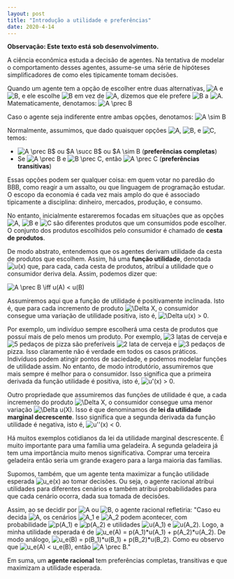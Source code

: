 ```yaml
--- 
layout: post
title: "Introdução a utilidade e preferências"
date: 2020-4-14
---
```


**Observação: Este texto está sob desenvolvimento.**

A ciência econômica estuda a decisão de agentes. Na tentativa de modelar o comportamento desses agentes, assume-se uma série de hipóteses simplificadores de como eles tipicamente tomam decisões.

Quando um agente tem a opção de escolher entre duas alternativas, <img src="https://tex.s2cms.ru/svg/A" alt="A" /> e <img src="https://tex.s2cms.ru/svg/B" alt="B" />, e ele escolhe <img src="https://tex.s2cms.ru/svg/B" alt="B" /> em vez de <img src="https://tex.s2cms.ru/svg/A" alt="A" />, dizemos que ele prefere <img src="https://tex.s2cms.ru/svg/B" alt="B" /> a <img src="https://tex.s2cms.ru/svg/A" alt="A" />. Matematicamente, denotamos: 
<img src="https://tex.s2cms.ru/svg/%20A%20%5Cprec%20B" alt=" A \prec B" />

Caso o agente seja indiferente entre ambas opções, denotamos: <img src="https://tex.s2cms.ru/svg/A%20%5Csim%20B" alt="A \sim B" />

Normalmente,  assumimos, que dado quaisquer opções <img src="https://tex.s2cms.ru/svg/A" alt="A" />, <img src="https://tex.s2cms.ru/svg/B" alt="B" />, e <img src="https://tex.s2cms.ru/svg/C" alt="C" />, temos: 

* <img src="https://tex.s2cms.ru/svg/A%20%5Cprec%20B%24%20ou%20%24A%20%5Csucc%20B%24%20ou%20%24A%20%5Csim%20B" alt="A \prec B$ ou $A \succ B$ ou $A \sim B" /> (**preferências completas**) 
* Se <img src="https://tex.s2cms.ru/svg/A%20%5Cprec%20B" alt="A \prec B" /> e <img src="https://tex.s2cms.ru/svg/B%20%5Cprec%20C" alt="B \prec C" />, então <img src="https://tex.s2cms.ru/svg/A%20%5Cprec%20C" alt="A \prec C" /> (**preferências transitivas**)

Essas opções podem ser qualquer coisa: em quem votar no paredão do BBB, como reagir a um assalto, ou que linguagem de programação estudar. O escopo da economia é cada vez mais amplo do que é associado tipicamente a disciplina: dinheiro, mercados, produção, e consumo. 

No entanto, inicialmente estareremos focadas em situações que as opções <img src="https://tex.s2cms.ru/svg/A" alt="A" />, <img src="https://tex.s2cms.ru/svg/B" alt="B" /> e <img src="https://tex.s2cms.ru/svg/C" alt="C" /> são diferentes produtos que um consumidos pode escolher. O conjunto dos produtos escolhidos pelo consumidor é chamado de **cesta de produtos**.

De modo abstrato, entendemos que os agentes derivam utilidade da cesta de produtos que escolhem. Assim, há uma **função utilidade**, denotada <img src="https://tex.s2cms.ru/svg/u(x)" alt="u(x)" /> que, para cada, cada cesta de produtos, atribuí a utilidade que o consumidor deriva dela. Assim, podemos dizer que:

<img src="https://tex.s2cms.ru/svg/A%20%5Cprec%20B%20%5Ciff%20u(A)%20%3C%20u(B)" alt="A \prec B \iff u(A) &lt; u(B)" />

Assumiremos aqui que a função de utilidade é positivamente inclinada. Isto é, que para cada incremento de produto <img src="https://tex.s2cms.ru/svg/%5CDelta%20X" alt="\Delta X" />, o consumidor consegue uma variação de utilidade positiva, isto é,  <img src="https://tex.s2cms.ru/svg/%5CDelta%20u(x)%20%3E%200" alt="\Delta u(x) &gt; 0" />.

Por exemplo, um indivíduo sempre escolherá uma cesta de produtos que possuí mais de pelo menos um produto. Por exemplo, <img src="https://tex.s2cms.ru/svg/3" alt="3" /> latas de cerveja e <img src="https://tex.s2cms.ru/svg/5" alt="5" /> pedaços de pizza são preferíveis <img src="https://tex.s2cms.ru/svg/2" alt="2" /> lata de cerveja e <img src="https://tex.s2cms.ru/svg/3" alt="3" /> pedaços de pizza. Isso claramente não é verdade em todos os casos práticos. Indivíduos podem atingir pontos de saciedade, e podemos modelar funções de utilidade assim. No entanto, de modo introdutório, assumiremos que mais sempre é melhor para o consumidor. Isso significa que a primeira derivada da função utilidade é positiva, isto é, <img src="https://tex.s2cms.ru/svg/u'(x)%20%3E%200" alt="u'(x) &gt; 0" />.

Outro propriedade que assumiremos das funções de utilidade é que, a cada incremento do produto <img src="https://tex.s2cms.ru/svg/%5CDelta%20X" alt="\Delta X" />, o consumidor consegue uma menor variação <img src="https://tex.s2cms.ru/svg/%5CDelta%20u(X)" alt="\Delta u(X)" />. Isso é que denominamos de **lei da utilidade marginal decrescente**. Isso significa que a segunda derivada da função utilidade é negativa, isto é,  <img src="https://tex.s2cms.ru/svg/u''(x)%20%3C%200" alt="u''(x) &lt; 0" />. 

Há muitos exemplos cotidianos da lei da utilidade marginal descrescente. É muito importante para uma família uma geladeira. A segunda geladeira já tem uma importância muito menos significativa. Comprar uma terceira geladeira então seria um grande exagero para a larga maioria das famílias.  

Supomos, também, que um agente tenta maximizar a função utilidade esperada <img src="https://tex.s2cms.ru/svg/u_e(x)" alt="u_e(x)" /> ao tomar decisões. Ou seja, o agente racional atribui utilidades para diferentes cenários e também atribui probabilidades para que cada cenário ocorra, dada sua tomada de decisões. 

Assim, ao se decidir por <img src="https://tex.s2cms.ru/svg/A" alt="A" /> ou <img src="https://tex.s2cms.ru/svg/B" alt="B" />, o agente racional refletiria: "Caso eu decida <img src="https://tex.s2cms.ru/svg/A" alt="A" />, os cenários <img src="https://tex.s2cms.ru/svg/A_1" alt="A_1" /> e <img src="https://tex.s2cms.ru/svg/A_2" alt="A_2" /> podem acontecer, com probabilidade <img src="https://tex.s2cms.ru/svg/p(A_1)" alt="p(A_1)" /> e <img src="https://tex.s2cms.ru/svg/p(A_2)" alt="p(A_2)" /> e utilidades <img src="https://tex.s2cms.ru/svg/u(A_1)" alt="u(A_1)" /> e <img src="https://tex.s2cms.ru/svg/u(A_2)" alt="u(A_2)" />. Logo, a minha utilidade esperada é de <img src="https://tex.s2cms.ru/svg/u_e(A)%20%3D%20p(A_1)*u(A_1)%20%2B%20p(A_2)*u(A_2)" alt="u_e(A) = p(A_1)*u(A_1) + p(A_2)*u(A_2)" />. De modo análogo, <img src="https://tex.s2cms.ru/svg/u_e(B)%20%3D%20p(B_1)*u(B_1)%20%2B%20p(B_2)*u(B_2)" alt="u_e(B) = p(B_1)*u(B_1) + p(B_2)*u(B_2)" />. Como eu observo que <img src="https://tex.s2cms.ru/svg/u_e(A)%20%3C%20u_e(B)%20" alt="u_e(A) &lt; u_e(B) " />, então <img src="https://tex.s2cms.ru/svg/A%20%5Cprec%20B" alt="A \prec B" />."

Em suma, um **agente racional** tem preferências completas, transitivas e que maximizam a utilidade esperada.

